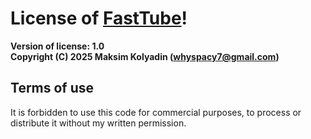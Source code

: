 # License of [FastTube](https://github.com/seamusic-official/fasttube/)!
<b> Version of license: 1.0 </b> <br>
<b> Copyright (C) 2025 Maksim Kolyadin (<whyspacy7@gmail.com>) </b><br>

## Terms of use
It is forbidden to use this code for commercial purposes, to process or distribute it without my written permission. 
